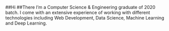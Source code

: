 ##Hi ##There 
I’m a Computer Science & Engineering graduate of 2020 batch. I come with an extensive experience of working with different technologies including Web Development, Data Science, Machine Learning and Deep Learning.
